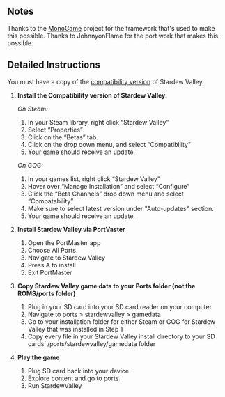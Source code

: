 ## Notes

Thanks to the [MonoGame](https://github.com/MonoGame/MonoGame) project for the framework that's used to make this possible.
Thanks to JohnnyonFlame for the port work that makes this possible.

## Detailed Instructions

You must have a copy of the [compatibility version](https://www.stardewvalley.net/compatibility/) of Stardew Valley. 

1. **Install the Compatibility version of Stardew Valley.**
    
    *On Steam:*
    
    1. In your Steam library, right click “Stardew Valley”
    2. Select “Properties”
    3. Click on the “Betas” tab.
    4. Click on the drop down menu, and select “Compatibility”
    5. Your game should receive an update.
    
    *On GOG:*
    
    1. In your games list, right click “Stardew Valley”
    2. Hover over “Manage Installation” and select “Configure”
    3. Click the “Beta Channels” drop down menu and select “Compatability”
    4. Make sure to select latest version under "Auto-updates" section.
    5. Your game should receive an update.
    
2. **Install Stardew Valley via PortVaster**
    1. Open the PortMaster app
    2. Choose All Ports
    3. Navigate to Stardew Valley
    4. Press A to install
    5. Exit PortMaster

3. **Copy Stardew Valley game data to your Ports folder (not the ROMS/ports folder)**
    1. Plug in your SD card into your SD card reader on your computer
    2. Navigate to ports > stardewvalley > gamedata
    3. Go to your installation folder for either Steam or GOG for Stardew Valley that was installed in Step 1
    4. Copy every file in your Stardew Valley install directory to your SD cards’ /ports/stardewvalley/gamedata folder
    
4. **Play the game**
    1. Plug SD card back into your device
    2. Explore content and go to ports
    3. Run StardewValley

